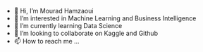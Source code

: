 - 👋 Hi, I’m Mourad Hamzaoui
- 👀 I’m interested in Machine Learning and Business Intelligence
- 🌱 I’m currently learning Data Science 
- 💞️ I’m looking to collaborate on Kaggle and Github
- 📫 How to reach me ...

<!---
Mourad-Hamzaoui/Mourad-Hamzaoui is a ✨ special ✨ repository because its `README.md` (this file) appears on your GitHub profile.
You can click the Preview link to take a look at your changes.
--->

